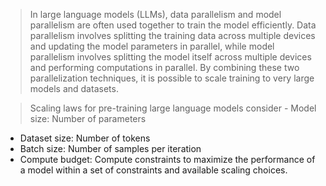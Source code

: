 
> In large language models (LLMs), data parallelism and model parallelism are often used together to train the model efficiently. Data parallelism involves splitting the training data across multiple devices and updating the model parameters in parallel, while model parallelism involves splitting the model itself across multiple devices and performing computations in parallel. By combining these two parallelization techniques, it is possible to scale training to very large models and datasets.

> Scaling laws for pre-training large language models consider - Model size: Number of parameters
- Dataset size: Number of tokens
- Batch size: Number of samples per iteration
- Compute budget: Compute constraints
 to maximize the performance of a model within a set of constraints and available scaling choices.
